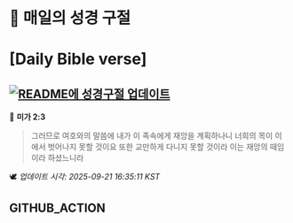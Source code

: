 # 🙏 매일의 성경 구절
# [Daily Bible verse]
## [![README에 성경구절 업데이트](https://github.com/DONGSUKA/first_test/actions/workflows/update-readme-bible.yml/badge.svg)](https://github.com/DONGSUKA/first_test/actions/workflows/update-readme-bible.yml)
<!-- START_BIBLE_VERSE -->
📖 **미가 2:3**
> 그러므로 여호와의 말씀에 내가 이 족속에게 재앙을 계획하나니 너희의 목이 이에서 벗어나지 못할 것이요 또한 교만하게 다니지 못할 것이라 이는 재앙의 때임이라 하셨느니라

🕊️ _업데이트 시각: 2025-09-21 16:35:11 KST_
  <!-- END_BIBLE_VERSE -->
## GITHUB_ACTION
